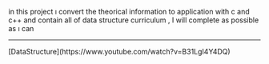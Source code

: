 in this project ı convert the theorical information to application with c and c++ and contain all of data structure curriculum ,
I will complete as possible as ı can 
<br>
<hr>
[DataStructure](https://www.youtube.com/watch?v=B31LgI4Y4DQ) 

